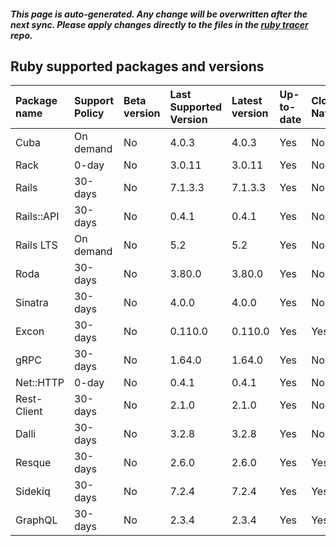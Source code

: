 ##### This page is auto-generated. Any change will be overwritten after the next sync. Please apply changes directly to the files in the [ruby tracer](https://github.com/instana/ruby-sensor) repo.
## Ruby supported packages and versions
| Package name   | Support Policy   | Beta version   | Last Supported Version   | Latest version   | Up-to-date   | Cloud Native   |
|:---------------|:-----------------|:---------------|:-------------------------|:-----------------|:-------------|:---------------|
| Cuba           | On demand        | No             | 4.0.3                    | 4.0.3            | Yes          | No             |
| Rack           | 0-day            | No             | 3.0.11                   | 3.0.11           | Yes          | No             |
| Rails          | 30-days          | No             | 7.1.3.3                  | 7.1.3.3          | Yes          | No             |
| Rails::API     | 30-days          | No             | 0.4.1                    | 0.4.1            | Yes          | No             |
| Rails LTS      | On demand        | No             | 5.2                      | 5.2              | Yes          | No             |
| Roda           | 30-days          | No             | 3.80.0                   | 3.80.0           | Yes          | No             |
| Sinatra        | 30-days          | No             | 4.0.0                    | 4.0.0            | Yes          | No             |
| Excon          | 30-days          | No             | 0.110.0                  | 0.110.0          | Yes          | Yes            |
| gRPC           | 30-days          | No             | 1.64.0                   | 1.64.0           | Yes          | No             |
| Net::HTTP      | 0-day            | No             | 0.4.1                    | 0.4.1            | Yes          | No             |
| Rest-Client    | 30-days          | No             | 2.1.0                    | 2.1.0            | Yes          | No             |
| Dalli          | 30-days          | No             | 3.2.8                    | 3.2.8            | Yes          | No             |
| Resque         | 30-days          | No             | 2.6.0                    | 2.6.0            | Yes          | Yes            |
| Sidekiq        | 30-days          | No             | 7.2.4                    | 7.2.4            | Yes          | Yes            |
| GraphQL        | 30-days          | No             | 2.3.4                    | 2.3.4            | Yes          | Yes            |